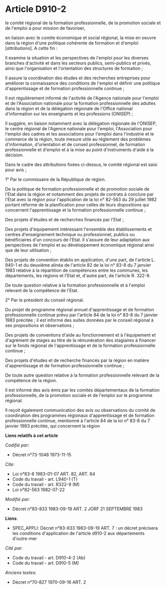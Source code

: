 # Article D910-2

le comité régional de la formation professionnelle, de la promotion sociale et de l'emploi a pour mission de favoriser,

en liaison avec le comite économique et social régional, la mise en oeuvre dans la région d'une politique cohérente de
formation et d'emploi [*attributions*]. A cette fin :

Il examine la situation et les perspectives de l'emploi pour les diverses branches d'activité et dans les secteurs publics,
semi-publics et privés, ainsi que l'organisation et l'orientation des structures de formation ; 

Il assure la coordination des études et des recherches entreprises pour améliorer la connaissance des conditions de l'emploi
et définir une politique d'apprentissage et de formation professionnelle continue ; 

Il est régulièrement informé de l'activité de l'Agence nationale pour l'emploi et de l'Association nationale pour la
formation professionnelle des adultes dans la région et de la délégation régionale de l'Office national d'information sur les
enseignants et les professions (ONISEP) ; 

Il suggère, en liaison notamment avec la délégation régionale de l'ONISEP, le centre régional de l'Agence nationale pour
l'emploi, l'Association pour l'emploi des cadres et les associations pour l'emploi dans l'industrie et le commerce de la
région, toute mesure utile au règlement des problèmes d'information, d'orientation et de conseil professionnel, de formation
professionnelle et d'emploi et à la mise au point d'instruments d'aide à la décision.

Dans le cadre des attributions fixées ci-dessus, le comité régional est saisi pour avis ;

1° Par le commissaire de la République de région. 

De la politique de formation professionnelle et de promotion sociale de l'Etat dans la région et notamment des projets de
contrats à conclure par l'Etat avec la région pour l'application de la loi n° 82-563 du 29 juillet 1982 portant réforme de la
planification pour celles de leurs dispositions qui concernent l'apprentissage et la formation professionnelle continue ;

Des projets d'études et de recherches financés par l'Etat ; 

Des projets d'équipememt intéressant l'ensemble des établissements et centres d'enseignement technique ou professionnel,
publics ou bénéficiaires d'un concours de l'Etat. Il s'assure de leur adaptation aux perspectives de l'emploi et au
développement économique régional ainsi que de leur utilisation ; 

Des projets de convention établis en application, d'une part, de l'article L. 940-1 et du deuxième alinéa de l'article 82 de
la loi n° 83-8 du 7 janvier 1983 relative à la répartition de compétences entre les communes, les départements, les régions
et l'Etat et, d'autre part, de l'article R. 322-9. 

De toute question relative à la formation professionnelle et à l'emploi relevant de la compétence de l'Etat.

2° Par le président du conseil régional. 

Du projet de programme régional annuel d'apprentissage et de formation professionnelle continue prévu par l'article 84 de la
loi n° 83-8 du 7 janvier 1983 précitée ; il est informé des suites données par le conseil régional à ses propositions et
observations ;

Des projets de conventions d'aide au fonctionnement et à l'équipement et d'agrément de stages au titre de la rémunération des
stagiaires à financer sur le fonds régional de l'apprentissage et de la formation professionnelle continue ; 

Des projets d'études et de recherche financés par la région en matière d'apprentissage et de formation professionnelle
continue ; 

De toute autre question relative à la formation professionnelle relevant de la compétence de la région.

Il est informé des avis émis par les comités départementaux de la formation professionnelle, de la promotion sociale et de
l'emploi sur le programme régional. 

Il reçoit également communication des avis ou observations du comité de coordination des programmes régionaux d'apprentissage
et de formation professionnelle continue, mentionné à l'article 84 de la loi n° 83-8 du 7 janvier 1983 précitée, qui
concernent la région

**Liens relatifs à cet article**

_Codifié par_:

  - Décret n°73-1048 1973-11-15

_Cite_:

  - Loi n°83-8 1983-01-07 ART. 82, ART. 84
  - Code du travail - art. L940-1 (T)
  - Code du travail - art. R322-9 (M)
  - Loi n°82-563 1982-07-22

_Modifié par_:

  - Décret n°83-833 1983-09-19 ART. 2 JORF 21 SEPTEMBRE 1983

**Liens**:

  - SPEC_APPLI: Décret n°83-833 1983-09-19 ART. 7 : un décret précisera les conditions d'application de l'article d910-2 aux départements d'outre-mer

_Cité par_:

  - Code du travail - art. D910-4-2 (Ab)
  - Code du travail - art. D910-5 (M)

_Anciens textes_:

  - Décret n°70-827 1970-09-16 ART. 2

